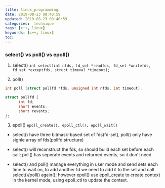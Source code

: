 ```yaml
---
title: linux_programming
date: 2019-08-23 08:40:59
updated: 2019-08-23 08:40:59
categories:  technique
tags: [c++, linux]
keywords: [c++, linux]
toc:
---
```


### select() vs poll() vs epoll()

1. select()
`int select(int nfds, fd_set *readfds, fd_set *writefds, fd_set *exceptfds, struct timeval *timeout);`

2. poll()
```cpp
int poll (struct pollfd *fds, unsigned int nfds, int timeout);

struct pollfd {
      int fd;
      short events; 
      short revents;
};

```

3. epoll()
`epoll_create(), epoll_ctl(), epoll_wait()`


- select() have three bitmask-based set of fds(fd-set), poll() only have signle array of fds(pollfd structure)
- select() will reconstruct the fds, so should build each set before each call; poll() has seperate events and returned events, so it don't need.

- select() and poll() manage everything in user mode and send sets each time to wait on, to add another fd we need to add it to the set and call select()/poll() again();  however epoll() use epoll_create to create context in the kernel mode, using epoll_ctl to update the context.


<!-- more -->